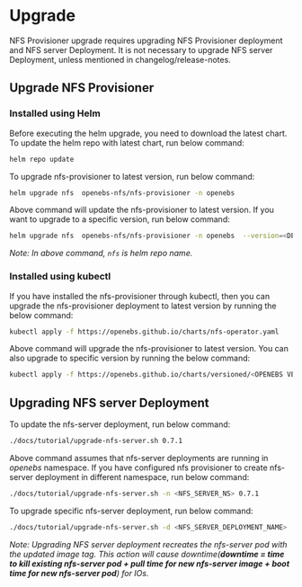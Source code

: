 # Upgrade

NFS Provisioner upgrade requires upgrading NFS Provisioner deployment and NFS server Deployment. It is not necessary to upgrade NFS server Deployment, unless mentioned in changelog/release-notes.

## Upgrade NFS Provisioner
### Installed using Helm
Before executing the helm upgrade, you need to download the latest chart. To update the helm repo with latest chart, run below command:

```bash
helm repo update
```

To upgrade nfs-provisioner to latest version, run below command:

```bash
helm upgrade nfs  openebs-nfs/nfs-provisioner -n openebs
```

Above command will update the nfs-provisioner to latest version. If you want to upgrade to a specific version, run below command:

```bash
helm upgrade nfs  openebs-nfs/nfs-provisioner -n openebs  --version=<DESIRED_VERSION>
```

*Note: In above command, `nfs` is helm repo name.*

### Installed using kubectl
If you have installed the nfs-provisioner through kubectl, then you can upgrade the nfs-provisioner deployment to latest version by running the below command:

```bash
kubectl apply -f https://openebs.github.io/charts/nfs-operator.yaml
```

Above command will upgrade the nfs-provisioner to latest version. You can also upgrade to specific version by running the below command:

```bash
kubectl apply -f https://openebs.github.io/charts/versioned/<OPENEBS VERSION>/nfs-operator.yaml
```

## Upgrading NFS server Deployment
To update the nfs-server deployment, run below command:

```bash
./docs/tutorial/upgrade-nfs-server.sh 0.7.1
```

Above command assumes that nfs-server deployments are running in *openebs* namespace. If you have configured nfs provisioner to create nfs-server deployment in different namespace, run below command:

```bash
./docs/tutorial/upgrade-nfs-server.sh -n <NFS_SERVER_NS> 0.7.1
```

To upgrade specific nfs-server deployment, run below command:

```bash
./docs/tutorial/upgrade-nfs-server.sh -d <NFS_SERVER_DEPLOYMENT_NAME>  0.7.1
```
*Note: Upgrading NFS server deployment recreates the nfs-server pod with the updated image tag. This action will cause downtime(**downtime = time to kill existing nfs-server pod + pull time for new nfs-server image + boot time for new nfs-server pod**) for IOs.*
